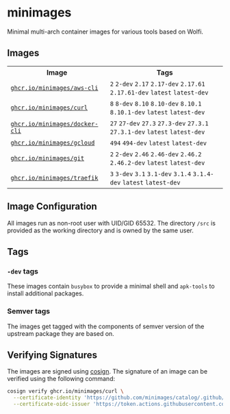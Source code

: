 # minimages

Minimal multi-arch container images for various tools based on Wolfi.

## Images
<table>
<tr>
<th>Image</th>
<th>Tags</th>
</tr>
<tr>

<td>
    <a href="//ghcr.io/minimages/aws-cli"><code>ghcr.io/minimages/aws-cli</code></a>
</td>

<td>
    <code>2</code>
    <code>2-dev</code>
    <code>2.17</code>
    <code>2.17-dev</code>
    <code>2.17.61</code>
    <code>2.17.61-dev</code>
    <code>latest</code>
    <code>latest-dev</code>
</td>
</tr>

<tr>

<td>
    <a href="//ghcr.io/minimages/curl"><code>ghcr.io/minimages/curl</code></a>
</td>

<td>
    <code>8</code>
    <code>8-dev</code>
    <code>8.10</code>
    <code>8.10-dev</code>
    <code>8.10.1</code>
    <code>8.10.1-dev</code>
    <code>latest</code>
    <code>latest-dev</code>
</td>
</tr>

<tr>

<td>
    <a href="//ghcr.io/minimages/docker-cli"><code>ghcr.io/minimages/docker-cli</code></a>
</td>

<td>
    <code>27</code>
    <code>27-dev</code>
    <code>27.3</code>
    <code>27.3-dev</code>
    <code>27.3.1</code>
    <code>27.3.1-dev</code>
    <code>latest</code>
    <code>latest-dev</code>
</td>
</tr>

<tr>

<td>
    <a href="//ghcr.io/minimages/gcloud"><code>ghcr.io/minimages/gcloud</code></a>
</td>

<td>
    <code>494</code>
    <code>494-dev</code>
    <code>latest</code>
    <code>latest-dev</code>
</td>
</tr>

<tr>

<td>
    <a href="//ghcr.io/minimages/git"><code>ghcr.io/minimages/git</code></a>
</td>

<td>
    <code>2</code>
    <code>2-dev</code>
    <code>2.46</code>
    <code>2.46-dev</code>
    <code>2.46.2</code>
    <code>2.46.2-dev</code>
    <code>latest</code>
    <code>latest-dev</code>
</td>
</tr>

<tr>

<td>
    <a href="//ghcr.io/minimages/traefik"><code>ghcr.io/minimages/traefik</code></a>
</td>

<td>
    <code>3</code>
    <code>3-dev</code>
    <code>3.1</code>
    <code>3.1-dev</code>
    <code>3.1.4</code>
    <code>3.1.4-dev</code>
    <code>latest</code>
    <code>latest-dev</code>
</td>
</tr>

</table>

## Image Configuration

All images run as non-root user with UID/GID 65532. The directory `/src` is provided as the working directory and is owned by the same user.

## Tags
### `-dev` tags
These images contain `busybox` to provide a minimal shell and `apk-tools` to install additional packages.

### Semver tags
The images get tagged with the components of semver version of the upstream package they are based on.

## Verifying Signatures

The images are signed using [cosign](https://github.com/sigstore/cosign). The signature of an image can be verified using the following command:

```bash
cosign verify ghcr.io/minimages/curl \
  --certificate-identity 'https://github.com/minimages/catalog/.github/workflows/build.yml@refs/heads/main' \
  --certificate-oidc-issuer 'https://token.actions.githubusercontent.com'
```

